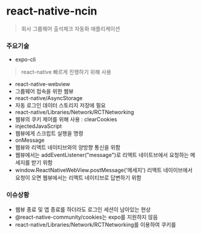 # react-native-ncin
> 회사 그룹웨어 출석체크 자동화 애플리케이션

### 주요기술
* expo-cli
> react-native 빠르게 진행하기 위해 사용
* react-native-webview
 * 그룹웨어 접속을 위한 웹뷰
* react-native/AsyncStorage
 * 자동 로그인 데이터 스토리지 저장에 필요
* react-native/Libraries/Network/RCTNetworking
 * 웹뷰의 쿠키 제어를 위해 사용 : clearCookies
* injectedJavaScript
 * 웹뷰에게 스크립트 실행을 명령
* onMessage
 * 웹뷰와 리액트 네이티브와의 양방향 통신을 위함
 * 웹뷰에서는 addEventListener("message")로 리액트 네이트브에서 요청하는 메세지를 받기 위함
 * window.ReactNativeWebView.postMessage('메세지') 리액트 네이이브에서 요청이 오면 웹뷰에서는 리액트 네이티브로 답변하기 위함

### 이슈상황
* 웹뷰 종료 및 앱 종료를 하더라도 로그인 세션이 남아있는 현상
 * @react-native-community/cookies는 expo를 지원하지 않음
 * react-native/Libraries/Network/RCTNetworking를 이용하여 쿠키를 
